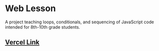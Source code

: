 # Web Lesson

A project teaching loops, conditionals, and sequencing of JavaScript code intended for 8th-10th grade students.

## [Vercel Link](https://web-lesson-lyart.vercel.app)
